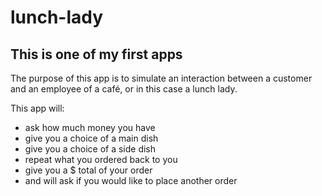 # lunch-lady

## This is one of my first apps

The purpose of this app is to simulate an interaction between a customer
and an employee of a café, or in this case a lunch lady. 

This app will:
- ask how much money you have
- give you a choice of a main dish
- give you a choice of a side dish
- repeat what you ordered back to you
- give you a $ total of your order
- and will ask if you would like to place another order
